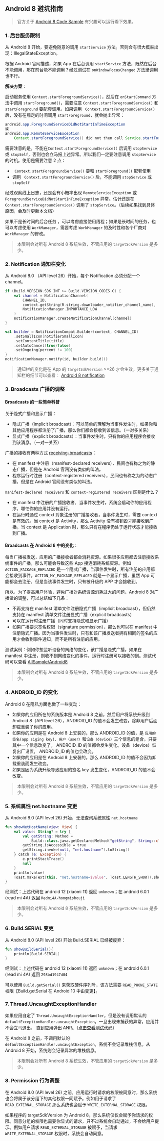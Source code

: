 

## Android 8 避坑指南



> 官方关于 [Android 8 Code Sample](https://developer.android.com/about/versions/oreo/android-8.0-samples) 有兴趣可以运行看下效果。



### 1. 后台服务限制

从 Android 8 开始，要避免随意的调用 `startService` 方法。否则会有很大概率出现：IllegalStateException。

根据 Android 官网描述，如果 App 在后台调用 `startService` 方法，既然在后台不能调用，那在前台能不能调用？经过测试在 `onWindowFocusChanged` 方法里调用也不行。



**解决方案**：

启动服务使用 `Context.startForegroundService()`，然后在 `onStartCommand` 方法中调用 `startForeground()`，需要注意 `Context.startForegroundService()` 和 `startForeground` 要配套调用。如果调用 ` Context.startForegroundService()` 后，没有在规定的时间调用 `startForeground`，就会抛出异常：

```java
android.app.ForegroundServiceDidNotStartInTimeException 
或
android.app.RemoteServiceException
	Context.startForegroundService() did not then call Service.startForeground(): ServiceRecord
```



需要注意的是，不能在`Context.startForegroundService()` 后调用 `stopService` 或 `stopSelf`，否则也会立马报上述异常。所以我们一定要注意调用 `stopService` 的时机。使用是需要注意 2 点：

- ` Context.startForegroundService()` 要和 `startForeground()` 配套使用 
- 调用 ` Context.startForegroundService()` 后，不能调用 `stopService` 或 `stopSelf`



经过观察线上日志，还是会有小概率出现 `RemoteServiceException` 或 `ForegroundServiceDidNotStartInTimeException` 异常。估计还是在 ` Context.startForegroundService()` 调用了 `stopService`。（后续如果找到具体原因，会及时更新本文档）



如果不是长时间的后台任务 ，可以考虑直接使用线程；如果是长时间的任务，也可以考虑使用 `WorkManager`，需要考虑 `WorkManager` 的及时性和各个厂商对`WorkManager` 的修改。



> 本限制会对所有 Android 8 系统生效，不管应用的 `targetSdkVersion` 是多少。



### 2. Notification 通知栏变化

从 Android 8.0 （API level 26）开始，每个 Notification 必须分配一个 channel。

```kotlin
if (Build.VERSION.SDK_INT >= Build.VERSION_CODES.O) {
	val channel = NotificationChannel(
		CHANNEL_ID,
		context.getString(R.string.downloader_notifier_channel_name),
		NotificationManager.IMPORTANCE_LOW
	)
	notificationManager.createNotificationChannel(channel)
}

val builder = NotificationCompat.Builder(context, CHANNEL_ID)
	.setSmallIcon(notifierSmallIcon)
	.setContentTitle(title)
	.setAutoCancel(true/false)
	.setOngoing(percent != 100)
}
notificationManager.notify(id, builder.build())
```



> 通知栏的变化是在 App 的 `targetSdkVersion` >=26 才会生效。更多关于通知栏的细节可以查看：  [Android 8 notification](https://developer.android.com/develop/ui/views/notifications/channels)





### 3. Broadcasts 广播的调整



#### Broadcasts 的一些简单科普



关于隐式广播和显示广播：

- 隐式广播（implicit broadcast）：可以简单的理解为当事件发生时，如果你和其他应用程序都注册了广播，那么你们都会接收到该信息。（一对多关系）
- 显式广播（explicit broadcasts）：当事件发生时，只有你的应用程序会接收到该消息。（一对一关系）

<p>

广播的接收有两种方式 [receiving-broadcasts](https://developer.android.com/guide/components/broadcasts#receiving-broadcasts)：

- 在 manifest 中注册（manifest-declared receivers），民间也有称之为的静态广播，但是在 Android 官网没有类似的叫法。
- 程序运行时注册（context-registered receivers），民间也有称之为的动态广播，但是在 Android 官网没有类似的叫法。

<p>

`manifest-declared receivers` 和 `context-registered receivers` 区别是什么？

- 在 manifest 中注册的广播接收者，当事件发生时，系统会启动你的应用程序，哪怕你的应用并没有运行。
- 在运行时通过 context 对象注册的广播接收者，当事件发生时，需要 context 是有效的。当 context 是 Activity，那么 Activity 没有被销毁才能接收到广播。当 context 是 Application 时，那么只有在程序仍处于运行状态才能接收到广播。



<p></p>

####  Broadcasts 在 Android 8 中的变化：



每当广播被发送，应用的广播接收者都会消耗资源。如果很多应用都去注册接收系统事件的广播，那么可能会导致这些 App 接连消耗系统资源。例如 `ACTION_PACKAGE_REPLACED` 是一个隐式广播，当事件发生时，所有注册的应用都会接收到事件。`ACTION_MY_PACKAGE_REPLACED` 就是一个显示广播，虽然 App 可能都会去注册，但是当该事件发生时，只有被升级的 APP 才会接收到。



所以，为了提高用户体验，避免广播对系统资源消耗过大的问题，Android 8 对广播做的调整，可以总结如下几条：

- 不再支持在 manifest 清单文件注册隐式广播（implicit broadcast），但仍然支持在 manifest 清单文件注册显式广播（explicit broadcasts）
- 可以在运行时注册广播（同时支持隐式和显示广播）
- 如果广播要求签名权限（signature permission），那么也可以在 manifest 中注册隐式广播。因为当事件发生时，只有和该广播发送者拥有相同的签名的应用才会收到事件通知，而不是所有注册的应用。



测试案例：例如你想监听设备的网络的变化，该广播是隐式广播，如果在 manifest 中注册，则收不到网络变化的事件，运行时注册可以接收的到。测试代码可以查看 [AllSample/Android8](https://github.com/chiclaim/AndroidVersionDiff/tree/main/AllSample/Android8)



> 本限制会对所有 Android 8 系统生效，不管应用的 `targetSdkVersion` 是多少。





### 4. ANDROID_ID 的变化

Android 8 在隐私方面也做了一些变动：

- 如果你的应用所在的系统版本是 Android 8 之前，然后用户将系统升级到 Android 8（API level 26），ANDROID_ID 的值不会发生改变，除非用户后面卸载重装了你的应用。
- 如果你的应用是在 Android 8 上安装的，那么 ANDROID_ID 的值，是 `应用的签名(app siging key)`、`用户（user）`和`设备（device）`三个信息的组合，只要其中一个信息改变了， ANDROID_ID 的值都会发生变化。设备（device）恢复出厂设置， ANDROID_ID 的值也会改变。
- 如果你的应用是在 Android 8 上安装的，那么 ANDROID_ID 的值不会因为卸载重装而发生改变。
- 如果是因为系统升级导致应用的签名 key 发生变化，ANDROID_ID 的值不会改变。



> 本限制会对所有 Android 8 系统生效，不管应用的 `targetSdkVersion` 是多少。



### 5. 系统属性 net.hostname 变更

从 Android 8.0 (API level 26) 开始，无法查询系统属性 `net.hostname`

```kotlin
fun showNetHostName(view: View) {
	val value: String? = try {
		val getString: Method =
			Build::class.java.getDeclaredMethod("getString", String::class.java)
		getString.isAccessible = true
		getString.invoke(null, "net.hostname").toString()
	} catch (e: Exception) {
		e.printStackTrace()
		null
	}
	println(value)
	Toast.makeText(this, "net.hostname=$value", Toast.LENGTH_SHORT).show()
}
```



经测试：上述代码在  android 12 (xiaomi 11) 返回 `unknown`；在 android 6.0.1 (read mi 4A) 返回 `Redmi4A-hongmishouji`



> 本限制会对所有 Android 8 系统生效，不管应用的 `targetSdkVersion` 是多少。



### 6. Build.SERIAL 变更

从 Android 8.0 (API level 26) 开始 Build.SERIAL 已经被废弃：

```kotlin
fun showBuildSerial(){
    println(Build.SERIAL)
}
```

经测试：上述代码在  android 12 (xiaomi 11) 返回 `unknown`；在 android 6.0.1 (read mi 4A) 返回 `298bd1947d04`

可以使用 `Build.getSerial()` 来获取硬件序列号，该方法需要 `READ_PHONE_STATE` 权限【Build.getSerial 在 Android 10 中由变更】。





### 7. Thread.UncaughtExceptionHandler

如果应用自定了 `Thread.UncaughtExceptionHandler`，但是没有调用默认的  `defaultExceptionHandler.uncaughtException`，一旦出现未捕获的异常，应用并不会立马退出， 直到应用弹出 ANR。（[点击查看测试代码](https://github.com/chiclaim/AndroidVersionDiff/tree/main/AllSample/Android8)）

在 Android 8 之前，不调用默认的 `defaultExceptionHandler.uncaughtException`，系统不会记录堆栈信息。从 Android 8 开始，系统则会记录异常的堆栈信息。



> 本限制会对所有 Android 8 系统生效，不管应用的 `targetSdkVersion` 是多少。



### 8. Permission 行为调整

在 Android 8.0 (API level 26) 之前，应用运行时请求的权限被同意时，那么系统也会将属于该分组下的其他权限一同赋予。例如用于请求了 `READ_EXTERNAL_STORAGE` 那么系统也会赋予 `WRITE_EXTERNAL_STORAGE` 权限。



如果程序的 targetSdkVersion 为 Android 8，那么系统仅仅会赋予你请求的权限。同意分组的权限也需要你显式的请求，只不过系统会自动通过，不会给用户提示。例如用户请求 `READ_EXTERNAL_STORAGE` 被赋予，当请求  `WRITE_EXTERNAL_STORAGE` 权限时，系统会自动同意。











